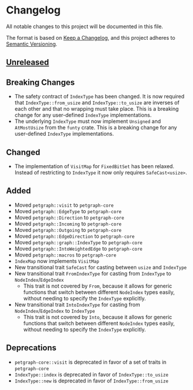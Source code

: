 # Changelog

All notable changes to this project will be documented in this file.

The format is based on [Keep a Changelog](https://keepachangelog.com/en/1.0.0/),
and this project adheres to [Semantic Versioning](https://semver.org/spec/v2.0.0.html).

## [Unreleased]

## Breaking Changes

- The safety contract of `IndexType` has been changed. It is now required that `IndexType::from_usize`
  and `IndexType::to_usize` are inverses of each other and that no wrapping must take place.
  This is a breaking change for any user-defined `IndexType` implementations.
- The underlying `IndexType` must now implement `Unsigned` and `AtMostUsize` from the `funty` crate.
  This is a breaking change for any user-defined `IndexType` implementations.

## Changed

- The implementation of `VisitMap` for `FixedBitSet` has been relaxed. Instead of restricting to `IndexType` it now only
  requires `SafeCast<usize>`.

## Added

- Moved `petgraph::visit` to `petgraph-core`
- Moved `petgraph::EdgeType` to `petgraph-core`
- Moved `petgraph::Direction` to `petgraph-core`
- Moved `petgraph::Incoming` to `petgraph-core`
- Moved `petgraph::Outgoing` to `petgraph-core`
- Moved `petgraph::EdgeDirection` to `petgraph-core`
- Moved `petgraph::graph::IndexType` to `petgraph-core`
- Moved `petgraph::IntoWeightedEdge` to `petgraph-core`
- Moved `petgraph::macros` to `petgraph-core`
- `IndexMap` now implements `VisitMap`
- New transitional trait `SafeCast` for casting between `usize` and `IndexType`
- New transitional trait `FromIndexType` for casting from `IndexType` to `NodeIndex`/`EdgeIndex`
    - This trait is not covered by `From`, because it allows for generic functions that switch between
      different `NodeIndex` types
      easily, without needing to specify the `IndexType` explicitly.
- New transitional trait `IntoIndexType` for casting from `NodeIndex`/`EdgeIndex` to `IndexType`
    - This trait is not covered by `Into`, because it allows for generic functions that switch between
      different `NodeIndex` types
      easily, without needing to specify the `IndexType` explicitly.

## Deprecations

- `petgraph-core::visit` is deprecated in favor of a set of traits in `petgraph-core`
- `IndexType::index` is deprecated in favor of `IndexType::to_usize`
- `IndexType::new` is deprecated in favor of `IndexType::from_usize`

[unreleased]: https://github.com/olivierlacan/keep-a-changelog/compare/petgraph@v0.6.3...HEAD
